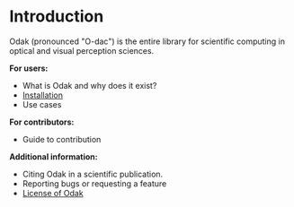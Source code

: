 # Introduction
Odak (pronounced "O-dac") is the entire library for scientific computing in optical and visual perception sciences.

**For users:**

* What is Odak and why does it exist?
* [Installation](installation.md)
* Use cases

**For contributors:**

* Guide to contribution

**Additional information:**

* Citing Odak in a scientific publication.
* Reporting bugs or requesting a feature
* [License of Odak](https://github.com/kunguz/odak/blob/master/LICENSE.txt)

